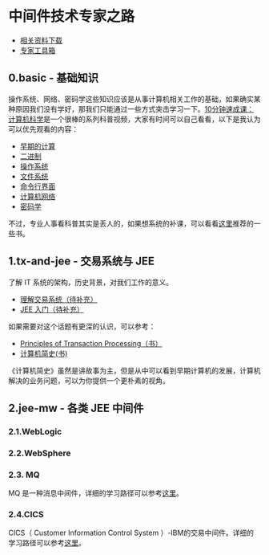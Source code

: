 # 中间件技术专家之路

* [相关资料下载](https://www.jianguoyun.com/p/DTf1CzQQko7ZCRjc74QE)
* [专家工具箱](./toolkit/README.md)

## 0.basic - 基础知识

操作系统、网络、密码学这些知识应该是从事计算机相关工作的基础，如果确实某种原因我们没有学好，那我们只能通过一些方式突击学习一下。[10分钟速成课：计算机科学](https://space.bilibili.com/5385034/channel/detail?cid=16059&ctype=0)是一个很棒的系列科普视频，大家有时间可以自己看看，以下是我认为可以优先观看的内容：

* [早期的计算](https://www.bilibili.com/video/BV1ux41117nh)
* [二进制](https://www.bilibili.com/video/BV13x41167PZ)
* [操作系统](https://www.bilibili.com/video/BV1kW411h7y2)
* [文件系统](https://www.bilibili.com/video/BV1ZW411h7Wf)
* [命令行界面](https://www.bilibili.com/video/BV1nW411875k)
* [计算机网络](https://www.bilibili.com/video/BV1rW411J7dB)
* [密码学](https://www.bilibili.com/video/BV1dW411p7Hi)

不过，专业人事看科普其实是丢人的，如果想系统的补课，可以看看[这里](./basic/README.md)推荐的一些书。

## 1.tx-and-jee - 交易系统与 JEE

了解 IT 系统的架构，历史背景，对我们工作的意义。

* [理解交易系统（待补充）]()
* [JEE 入门（待补充）]()

如果需要对这个话题有更深的认识，可以参考：

* [Principles of Transaction Processing（书）](https://book.douban.com/subject/3734011/)
* [计算机简史(书)](https://book.douban.com/subject/35043034/)

《计算机简史》虽然是讲故事为主，但是从中可以看到早期计算机的发展，计算机解决的业务问题，可以为你提供一个更朴素的视角。

## 2.jee-mw - 各类 JEE 中间件

### 2.1.WebLogic

### 2.2.WebSphere

### 2.3. MQ

MQ 是一种消息中间件，详细的学习路径可以参考[这里](./mw/wmq/README.md)。

### 2.4.CICS
CICS（ Customer Information Control System ）-IBM的交易中间件。详细的学习路径可以参考[这里](./mw/cics/README.md)。


